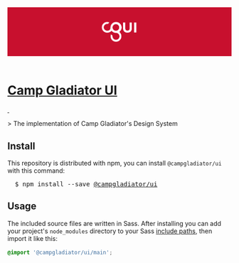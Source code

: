 <img src="header.png">
<br>
<br>

#  [Camp Gladiator UI](https://github.com/CampGladiator/ui)
<p>
  <a aria-label="npm package" href="https://www.npmjs.com/package/@campgladiator/ui">
    <img alt="" src="https://img.shields.io/npm/v/@campgladiator/ui.svg">
  </a>
  <a aria-label="last commit" href="https://github.com/primer/css/commits/master">
    <img alt="" src="https://img.shields.io/github/last-commit/CampGladiator/cgui.svg">
  </a>
</p>
> The implementation of Camp Gladiator's Design System

## Install

This repository is distributed with npm, you can install `@campgladiator/ui` with this command:

<pre>
  $ npm install --save <a href="https://www.npmjs.com/package/@campgladiator/ui">@campgladiator/ui</a>
</pre>

## Usage

The included source files are written in Sass. After installing you can add your project's `node_modules` directory to your Sass [include paths](https://github.com/sass/node-sass#includepaths), then import it like this:

```scss
@import '@campgladiator/ui/main';
```
